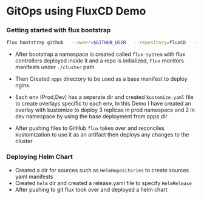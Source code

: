 # GitOps using FluxCD Demo 

### Getting started with flux bootstrap 

``` bash
flux bootstrap github   --owner=$GITHUB_USER   --repository=fluxCD   --branch=main   --path=./cluster/   --personal
```

- After bootstrap a namespace is created called `flux-system` with flux controllers deployed inside it and a repo is initialized, `Flux` monitors manifests under `./cluster` path

- Then Created `apps` directory to be used as a base manifest to deploy nginx.

- Each env (Prod,Dev) has a seperate dir and created `kustomize.yaml` file to create overlays specific to each env, In this Demo I have created an overlay with kustomize to deploy 3 replicas in prod namespace and 2 in dev namespace by using the base deployment from apps dir 

- After pushing files to GitHub `flux` takes over and reconciles kustomization to use it as an artifact then deploys any changes to the cluster 

 ### Deploying Helm Chart

- Created a dir for sources such as `HelmRepositories` to create sources yaml manifests 
- Created `helm` dir and created a release.yaml file to specify `HelmRelease`
- After pushing to git flux took over and deployed a helm chart 